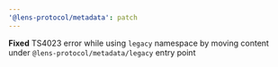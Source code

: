```yaml
---
'@lens-protocol/metadata': patch
---
```


**Fixed** TS4023 error while using `legacy` namespace by moving content under `@lens-protocol/metadata/legacy` entry point
